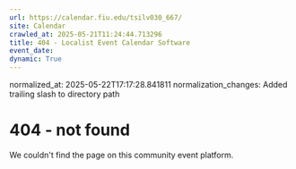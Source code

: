 ```yaml
---
url: https://calendar.fiu.edu/tsilv030_667/
site: Calendar
crawled_at: 2025-05-21T11:24:44.713296
title: 404 - Localist Event Calendar Software
event_date: 
dynamic: True
---
```

normalized_at: 2025-05-22T17:17:28.841811
normalization_changes: Added trailing slash to directory path

# 404 - not found
We couldn't find the page on this community event platform.
